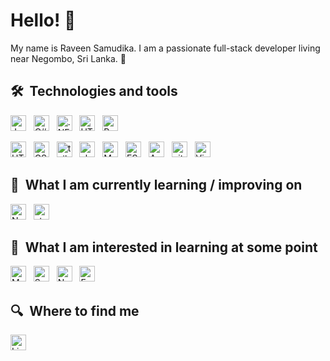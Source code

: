 # Hello! 🥖

My name is Raveen Samudika. I am a passionate full-stack developer living near Negombo, Sri Lanka. 🥐


## 🛠  Technologies and tools

<a name="learning-now"></a>

[<img src="https://img.shields.io/badge/JavaScript-282C34?logo=javascript&logoColor=F7DF1E" alt="JavaScript logo" title="JavaScript" height="25" />][tech_tools_anchor]
&nbsp;
[<img src="https://img.shields.io/badge/C%23-0078D7?logo=csharp&logoColor=white" alt="C# logo" title="C#" height="25" />][tech_tools_anchor]
&nbsp;
[<img src="https://img.shields.io/badge/.NET_Core-282C34?logo=.net&logoColor=764ABC" alt=".NET Core logo" title=".NET Core logo" height="25" />][tech_tools_anchor]
&nbsp;
[<img src="https://img.shields.io/badge/React-282C34?logo=react&logoColor=E34F26" alt="HTML5 logo" title="HTML5" height="25" />][tech_tools_anchor]
&nbsp;
[<img src="https://img.shields.io/badge/Redux-282C34?logo=redux&logoColor=764ABC" alt="Redux logo" title="Redux" height="25" />][tech_tools_anchor]
&nbsp;

[<img src="https://img.shields.io/badge/HTML5-282C34?logo=html5&logoColor=E34F26" alt="HTML5 logo" title="HTML5" height="25" />][tech_tools_anchor]
&nbsp;
[<img src="https://img.shields.io/badge/CSS3-282C34?logo=css3&logoColor=1572B6" alt="CSS3 logo" title="CSS3" height="25" />][tech_tools_anchor]
&nbsp;
[<img  src="https://img.shields.io/badge/TailwindCSS-282C34?logo=tailwindcss&logoColor=1572B6" alt="tailwind logo" title="tailwind" height="25" />][tech_tools_anchor]
&nbsp;
[<img  src="https://img.shields.io/badge/shadcn/UI-18181B?logo=radixui&logoColor=white" alt="shadcn logo" title="shadcn" height="25" />][tech_tools_anchor]
&nbsp;
[<img  src="https://img.shields.io/badge/MySQL-282C34?logo=mysql&logoColor=white" alt="MySQL logo" title="MySQL" height="25" />][tech_tools_anchor]
&nbsp;
[<img src="https://img.shields.io/badge/ESLint-282C34?logo=eslint&logoColor=4B32C3" alt="ESLint logo" title="ESLint" height="25" />][tech_tools_anchor]
&nbsp;
[<img src="https://img.shields.io/badge/AWS-232F3E?logo=amazonaws&logoColor=white" alt="AWs logo" title="aws" height="25" />][tech_tools_anchor]
&nbsp;
[<img src="https://img.shields.io/badge/git-282C34?logo=git&logoColor=F05032" alt="git logo" title="git" height="25" />][tech_tools_anchor]
&nbsp;
[<img src="https://img.shields.io/badge/VS%20Code-282C34?logo=visual-studio-code&logoColor=007ACC" alt="Visual Studio Code logo" title="Visual Studio Code" height="25" />][tech_tools_anchor]
&nbsp;



<a name="learning-next"></a>

## 📖  What I am currently learning / improving on

[<img src="https://img.shields.io/badge/Next.js-282C34?logo=next.js&logoColor=FFFFFF" alt="Next.js logo" title="Next.js" height="25" />][learning_now_anchor]
&nbsp;
[<img src="https://img.shields.io/badge/.NET_Core-282C34?logo=.net&logoColor=764ABC" title=".NET Core logo" alt="styled-components logo" title="styled-components" height="25" />][learning_now_anchor]

## 👾  What I am interested in learning at some point


[<img src="https://img.shields.io/badge/MongoDB-282C34?logo=mongodb&logoColor=47A248" alt="MongoDB logo" title="MongoDB" height="25" />][learning_next_anchor]
&nbsp;
[<img src="https://img.shields.io/badge/Sass-282C34?logo=sass&logoColor=CC6699" alt="Sass logo" title="Sass" height="25" />][learning_next_anchor]
&nbsp;
[<img src="https://img.shields.io/badge/Node.js-282C34?logo=node.js&logoColor=339933" alt="Node.js logo" title="Node.js" height="25" />][learning_next_anchor]
&nbsp;
[<img src="https://img.shields.io/badge/Express-282C34?logo=express&logoColor=FFFFFF" alt="Express.js logo" title="Express.js" height="25" />][learning_next_anchor]

## 🔍  Where to find me


[<img src="https://img.shields.io/badge/LinkedIn-282C34?logo=linkedin&logoColor=0077B5" alt="LinkedIn logo" title="LinkedIn" height="25" />](https://www.linkedin.com/in/raveen200)

[tech_tools_anchor]: #bonjour--
[learning_now_anchor]: #learning-now
[learning_next_anchor]: #learning-next
